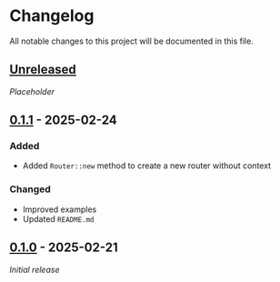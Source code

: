 # Changelog

All notable changes to this project will be documented in this file.

## [Unreleased]

_Placeholder_

## [0.1.1] - 2025-02-24

### Added

-   Added `Router::new` method to create a new router without context

### Changed

-   Improved examples
-   Updated `README.md`

## [0.1.0] - 2025-02-21

_Initial release_

[Unreleased]: https://github.com/bplaat/crates/compare/small-router%2Fv0.1.1...HEAD
[0.1.1]: https://github.com/bplaat/crates/releases/tag/small-router%2Fv0.1.1
[0.1.0]: https://github.com/bplaat/crates/releases/tag/small-router%2Fv0.1.0

